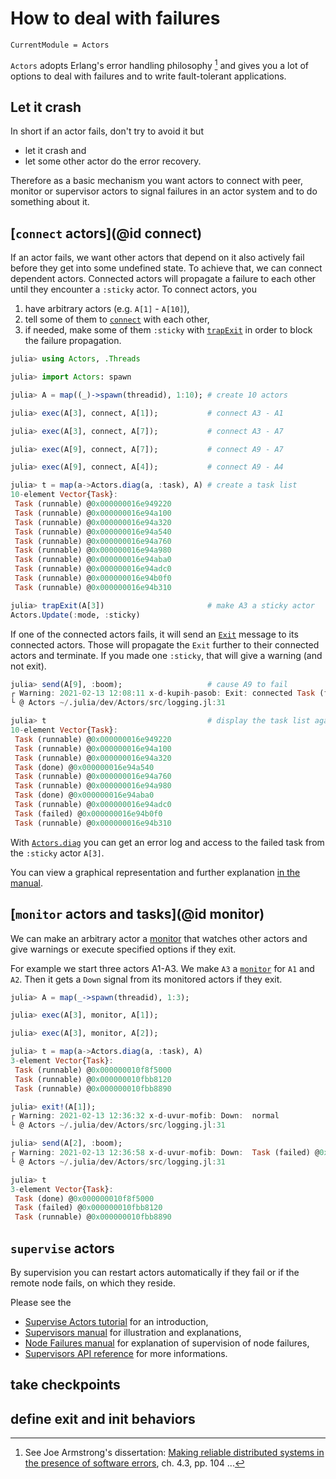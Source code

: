 # How to deal with failures

```@meta
CurrentModule = Actors
```

`Actors` adopts Erlang's error handling philosophy [^1] and gives you a lot of options to deal with failures and to write fault-tolerant applications.

## Let it crash

In short if an actor fails, don't try to avoid it but

- let it crash and
- let some other actor do the error recovery.

Therefore as a basic mechanism you want actors to connect with peer, monitor or supervisor actors to signal failures in an actor system and to do something about it.

## [`connect` actors](@id connect)

If an actor fails, we want other actors that depend on it also actively fail before they get into some undefined state. To achieve that, we can connect dependent actors. Connected actors will propagate a failure to each other until they encounter a `:sticky` actor. To connect actors, you

1. have arbitrary actors (e.g. `A[1]` - `A[10]`),
2. tell some of them to [`connect`](@ref) with each other,
3. if needed, make some of them `:sticky` with [`trapExit`](@ref) in order to block the failure propagation.

```julia
julia> using Actors, .Threads

julia> import Actors: spawn

julia> A = map((_)->spawn(threadid), 1:10); # create 10 actors

julia> exec(A[3], connect, A[1]);           # connect A3 - A1

julia> exec(A[3], connect, A[7]);           # connect A3 - A7

julia> exec(A[9], connect, A[7]);           # connect A9 - A7

julia> exec(A[9], connect, A[4]);           # connect A9 - A4

julia> t = map(a->Actors.diag(a, :task), A) # create a task list
10-element Vector{Task}:
 Task (runnable) @0x000000016e949220
 Task (runnable) @0x000000016e94a100
 Task (runnable) @0x000000016e94a320
 Task (runnable) @0x000000016e94a540
 Task (runnable) @0x000000016e94a760
 Task (runnable) @0x000000016e94a980
 Task (runnable) @0x000000016e94aba0
 Task (runnable) @0x000000016e94adc0
 Task (runnable) @0x000000016e94b0f0
 Task (runnable) @0x000000016e94b310

julia> trapExit(A[3])                       # make A3 a sticky actor
Actors.Update(:mode, :sticky)
```

If one of the connected actors fails, it will send an [`Exit`](@ref) message to its connected actors. Those will propagate the `Exit` further to their connected actors and terminate. If you made one `:sticky`, that will give a warning (and not exit).

```julia
julia> send(A[9], :boom);                   # cause A9 to fail
┌ Warning: 2021-02-13 12:08:11 x-d-kupih-pasob: Exit: connected Task (failed) @0x000000016e94b0f0, MethodError(Base.Threads.threadid, (:boom,), 0x0000000000007447)
└ @ Actors ~/.julia/dev/Actors/src/logging.jl:31

julia> t                                    # display the task list again
10-element Vector{Task}:
 Task (runnable) @0x000000016e949220
 Task (runnable) @0x000000016e94a100
 Task (runnable) @0x000000016e94a320
 Task (done) @0x000000016e94a540
 Task (runnable) @0x000000016e94a760
 Task (runnable) @0x000000016e94a980
 Task (done) @0x000000016e94aba0
 Task (runnable) @0x000000016e94adc0
 Task (failed) @0x000000016e94b0f0
 Task (runnable) @0x000000016e94b310
```

With [`Actors.diag`](@ref) you can get an error log and access to the failed task from the `:sticky` actor `A[3]`.

You can view a graphical representation and further explanation [in the manual](../manual/connections.md).

## [`monitor` actors and tasks](@id monitor)

We can make an arbitrary actor a [monitor](../manual/monitors.md) that watches other actors and give warnings or execute specified options if they exit.

For example we start three actors A1-A3. We make `A3` a [`monitor`](@ref) for `A1` and `A2`. Then it gets a `Down` signal from its monitored actors if they exit.

```julia
julia> A = map(_->spawn(threadid), 1:3);

julia> exec(A[3], monitor, A[1]);

julia> exec(A[3], monitor, A[2]);

julia> t = map(a->Actors.diag(a, :task), A)
3-element Vector{Task}:
 Task (runnable) @0x000000010f8f5000
 Task (runnable) @0x000000010fbb8120
 Task (runnable) @0x000000010fbb8890

julia> exit!(A[1]);
┌ Warning: 2021-02-13 12:36:32 x-d-uvur-mofib: Down:  normal
└ @ Actors ~/.julia/dev/Actors/src/logging.jl:31

julia> send(A[2], :boom);
┌ Warning: 2021-02-13 12:36:58 x-d-uvur-mofib: Down:  Task (failed) @0x000000010fbb8120, MethodError(Base.Threads.threadid, (:boom,), 0x000000000000744f)
└ @ Actors ~/.julia/dev/Actors/src/logging.jl:31

julia> t
3-element Vector{Task}:
 Task (done) @0x000000010f8f5000
 Task (failed) @0x000000010fbb8120
 Task (runnable) @0x000000010fbb8890
```

## `supervise` actors

By supervision you can restart actors automatically if they fail or if the remote node fails, on which they reside.

Please see the

- [Supervise Actors tutorial](../tutorial/supervise.md) for an introduction,
- [Supervisors manual](../manual/supervisors.md) for illustration and explanations,
- [Node Failures manual](../manual/node_failures.md) for explanation of supervision of node failures,
- [Supervisors API reference](../api/supervision.md) for more informations.

## take checkpoints

## define exit and init behaviors

[^1]: See Joe Armstrong's dissertation: [Making reliable distributed systems in the presence of software errors](https://erlang.org/download/armstrong_thesis_2003.pdf), ch. 4.3, pp. 104 ...
